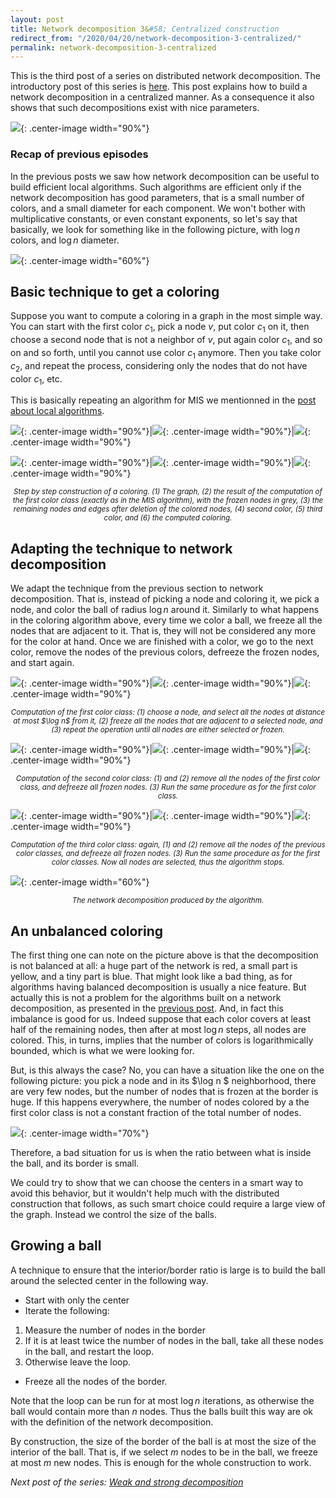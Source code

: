 ```yaml
---
layout: post
title: Network decomposition 3&#58; Centralized construction
redirect_from: "/2020/04/20/network-decomposition-3-centralized/"
permalink: network-decomposition-3-centralized
---
```


This is the third post of a series on distributed network decomposition. 
The introductory post of this series is 
[here](https://discrete-notes.github.io/network-decomposition-0). 
This post explains how to build a network decomposition in a centralized manner.
As a consequence it also shows that such decompositions exist with nice 
parameters. 

![](assets/caravane-4.jpg){: .center-image width="90%"}

### Recap of previous episodes

In the previous posts we saw how network decomposition can be useful to build 
efficient local algorithms. Such algorithms are efficient only if the network 
decomposition has good parameters, that is a small number of colors, and a small
diameter for each component. 
We won't bother with multiplicative constants, or even constant exponents, 
so let's say that basically, we look for something like in the following picture, 
with $\log n$ colors, and $\log n$ diameter. 

![](assets/network-decomposition-log.png){: .center-image width="60%"}


## Basic technique to get a coloring

Suppose you want to compute a coloring in a graph in the most simple way. 
You can start with the first color $c_1$, pick a node $v$, put color $c_1$ on it, 
then choose a second node that is not a neighbor of $v$, put again color $c_1$, 
and so on and so forth,
until you cannot use color $c_1$ anymore. Then you take color $c_2$, and repeat 
the process, considering only the nodes that do not have color $c_1$, etc. 

This is basically repeating an algorithm for MIS we mentionned in the 
[post about local algorithms](https://discrete-notes.github.io/network-decomposition-1-local-algorithms).  

![](assets/coloring-0.png){: .center-image width="90%"}|![](assets/coloring-1.png){: .center-image width="90%"}|![](assets/coloring-2.png){: .center-image width="90%"}

![](assets/coloring-3.png){: .center-image width="90%"}|![](assets/coloring-4.png){: .center-image width="90%"}|![](assets/coloring-5.png){: .center-image width="90%"}

<p align="center"><small><i>
Step by step construction of a coloring. (1) The graph, (2) the result of the 
computation of the first color class (exactly as in the MIS algorithm), with the 
frozen nodes in grey, (3) the remaining nodes and edges after deletion of the 
colored nodes, (4) second color, (5) third color, and (6) the computed coloring.
</i></small></p>

## Adapting the technique to network decomposition

We adapt the technique from the previous section to network decomposition. 
That is, instead of picking a 
node and coloring it, we pick a node, and color the ball of radius $\log n$ 
around it. Similarly to what happens in the coloring algorithm above, 
every time we color a ball, we freeze all the nodes that are adjacent to it. 
That is, they will not be considered any more for the color at hand. Once we are 
finished with a color, we go to the next color, remove the nodes of the previous 
colors, defreeze the frozen nodes, and start again. 

![](assets/coloring-log-1.png){: .center-image width="90%"}|![](assets/coloring-log-2.png){: .center-image width="90%"}|![](assets/coloring-log-3.png){: .center-image width="90%"}

<p align="center"><small><i>
Computation of the first color class: (1) choose a node, and select all the 
nodes at distance at most $\log n$ from it, (2) freeze all the nodes that are 
adjacent to a selected node, and (3) repeat the operation until all nodes are
either selected or frozen.
</i></small></p>

![](assets/coloring-log-4.png){: .center-image width="90%"}|![](assets/coloring-log-5.png){: .center-image width="90%"}|![](assets/coloring-log-6.png){: .center-image width="90%"}

<p align="center"><small><i>
Computation of the second color class: (1) and (2) remove all the 
nodes of the first color class, and defreeze all frozen nodes. (3) Run the same 
procedure as for the first color class. 
</i></small></p>

![](assets/coloring-log-7.png){: .center-image width="90%"}|![](assets/coloring-log-8.png){: .center-image width="90%"}|![](assets/coloring-log-9.png){: .center-image width="90%"}

<p align="center"><small><i>
Computation of the third color class: again, (1) and (2) remove all the 
nodes of the previous color classes, and defreeze all frozen nodes. (3) Run the 
same procedure as for the first color classes. Now all nodes are selected, thus 
the algorithm stops.
</i></small></p>

![](assets/coloring-log-10.png){: .center-image width="60%"}
<p align="center"><small><i>
The network decomposition produced by the algorithm.
</i></small></p>

## An unbalanced coloring

The first thing one can note on the picture above is that the decomposition is 
not balanced at all: a huge part of the network is red, a small part is yellow, 
and a tiny part is blue. That might look like a bad thing, as for algorithms 
having balanced decomposition is usually a nice feature. But actually this is not a 
problem for the algorithms built on a network decomposition, as presented in 
the [previous post](https://discrete-notes.github.io/network-decomposition-2-impact). 
And, in fact this imbalance is good for us. Indeed suppose that each color 
covers at least half of the remaining nodes, then after at most $\log n$ steps, 
all nodes are colored. This, in turns, implies that the number of colors is 
logarithmically bounded, which is what we were looking for. 

But, is this always the case? No, you can have a situation like the one on the 
following picture: you pick a node and in its $\log n $ neighborhood, there are 
very few nodes, but the number of nodes that is frozen at the border is huge. 
If this happens everywhere, the number of nodes colored by a the first color 
class is not a constant fraction of the total number of nodes. 

![](assets/blow-up.png){: .center-image width="70%"}

Therefore, a bad situation for us is when the ratio between what is inside 
the ball, and its border is small.

We could try to show that we can choose the centers in a smart way to avoid this 
behavior, but it wouldn't help much with the distributed construction that 
follows, as such smart choice could require a large view of the graph.
Instead we control the size of the balls.

## Growing a ball

A technique to ensure that the interior/border ratio is large is to build the 
ball around the selected center in the following way. 

* Start with only the center
* Iterate the following:

1. Measure the number of nodes in the border
2. If it is at least twice the number of nodes in the ball, take all these nodes 
in the ball, and restart the loop. 
3. Otherwise leave the loop.

* Freeze all the nodes of the border. 

Note that the loop can be run for at most $\log n$ iterations, as otherwise 
the ball would contain more than $n$ nodes. Thus the balls built this way are ok
with the definition of the network decomposition.

By construction, the size of the border of the ball is at most the size of the
interior of the ball. That is, if we select $m$ nodes to be in the ball, we 
freeze at most $m$ new nodes. This is enough for the whole construction to work.

*Next post of the series: [Weak and strong decomposition](https://discrete-notes.github.io/network-decomposition-4-weak-strong)*
